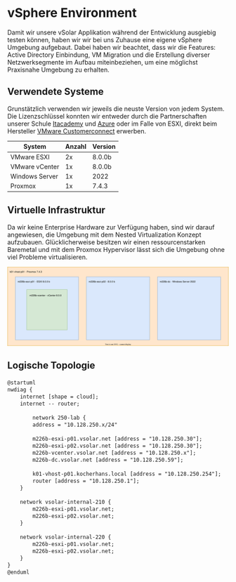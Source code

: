 # vSphere Environment

Damit wir unsere vSolar Applikation während der Entwicklung ausgiebig testen können, haben wir wir bei uns Zuhause eine eigene vSphere Umgebung aufgebaut. Dabei haben wir beachtet, dass wir die Features: Active Directory Einbindung, VM Migration und die Erstellung diverser Netzwerksegmente im Aufbau miteinbeziehen, um eine möglichst Praxisnahe Umgebung zu erhalten.

## Verwendete Systeme

Grunstätzlich verwenden wir jeweils die neuste Version von jedem System. Die Lizenzschlüssel konnten wir entweder durch die Partnerschaften unserer Schule [Itacademy](https://itacademy.brightspace.com/d2l/login?sessionExpired=0&target=%2fd2l%2fhome) und [Azure](https://portal.azure.com) oder im Falle von ESXI, direkt beim Hersteller [VMware Customerconnect](https://customerconnect.vmware.com/evalcenter?p=free-esxi8) erwerben.

|System|Anzahl|Version|
|-|-|-|
|VMware ESXI|2x|8.0.0b|
|VMware vCenter|1x|8.0.0b|
|Windows Server|1x|2022|
|Proxmox|1x|7.4.3|

## Virtuelle Infrastruktur

Da wir keine Enterprise Hardware zur Verfügung haben, sind wir darauf angewiesen, die Umgebung mit dem Nested Virtualization Konzept aufzubauen. Glücklicherweise besitzen wir einen ressourcenstarken Baremetal und mit dem Proxmox Hypervisor lässt sich die Umgebung ohne viel Probleme virtualisieren.

![virtual_infrastructure](../assets/models/virt_infra_vSolar.svg)

## Logische Topologie

```plantuml
@startuml
nwdiag {
    internet [shape = cloud];
    internet -- router;
    
        network 250-lab {
        address = "10.128.250.x/24"

        m226b-esxi-p01.vsolar.net [address = "10.128.250.30"];
        m226b-esxi-p02.vsolar.net [address = "10.128.250.30"];
        m226b-vcenter.vsolar.net [address = "10.128.250.x"];
        m226b-dc.vsolar.net [address = "10.128.250.59"];

        k01-vhost-p01.kocherhans.local [address = "10.128.250.254"];
        router [address = "10.128.250.1"];
    }

    network vsolar-internal-210 {
        m226b-esxi-p01.vsolar.net;
        m226b-esxi-p02.vsolar.net;
    }

    network vsolar-internal-220 {
        m226b-esxi-p01.vsolar.net;
        m226b-esxi-p02.vsolar.net;
    }
}
@enduml
```